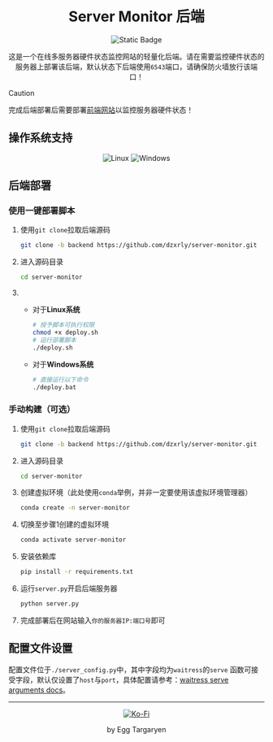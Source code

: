 <div align="center">

# Server Monitor 后端

</div>

<div align="center">

![Static Badge](https://img.shields.io/badge/Version-V0.0.1-2a82c0?style=flat-square)

</div>

<div align="center">

这是一个在线多服务器硬件状态监控网站的轻量化后端。请在需要监控硬件状态的服务器上部署该后端，默认状态下后端使用`6543`端口，请确保防火墙放行该端口！

</div>

> [!CAUTION] 
>
> 完成后端部署后需要部署[前端网站](https://github.com/dzxrly/server-monitor/blob/frontend/README.md)以监控服务器硬件状态！

## 操作系统支持

<div align="center">

![Linux](https://img.shields.io/badge/Linux-FCC624?style=for-the-badge&logo=linux&logoColor=black) ![Windows](https://img.shields.io/badge/Windows-0078D6?style=for-the-badge&logo=windows&logoColor=white)

</div>

## 后端部署

### 使用一键部署脚本

1. 使用`git clone`拉取后端源码

   ```bash
   git clone -b backend https://github.com/dzxrly/server-monitor.git
   ```

2. 进入源码目录

   ```bash
   cd server-monitor
   ```

3. - 对于**Linux系统**

     ```bash
     # 授予脚本可执行权限
     chmod +x deploy.sh
     # 运行部署脚本
     ./deploy.sh
     ```

   - 对于**Windows系统**

     ```bash
     # 直接运行以下命令
     ./deploy.bat
     ```

### 手动构建（可选）

1. 使用`git clone`拉取后端源码

   ```bash
   git clone -b backend https://github.com/dzxrly/server-monitor.git
   ```

2. 进入源码目录

   ```bash
   cd server-monitor
   ```

3. 创建虚拟环境（此处使用`conda`举例，并非一定要使用该虚拟环境管理器）

   ```bash
   conda create -n server-monitor
   ```

4. 切换至步骤1创建的虚拟环境

   ```bash
   conda activate server-monitor
   ```

5. 安装依赖库

   ```bash
   pip install -r requirements.txt
   ```

6. 运行`server.py`开启后端服务器

   ```bash
   python server.py
   ```

7. 完成部署后在网站输入`你的服务器IP:端口号`即可

## 配置文件设置

配置文件位于`./server_config.py`中，其中字段均为`waitress`的`serve`
函数可接受字段，默认仅设置了`host`与`port`，具体配置请参考：[waitress serve arguments docs](https://docs.pylonsproject.org/projects/waitress/en/latest/arguments.html#arguments)。

---

<div align="center">

[![Ko-Fi](https://img.shields.io/badge/Ko--fi-F16061?style=for-the-badge&logo=ko-fi&logoColor=white)](https://ko-fi.com/eggtargaryen)

</div>

<div align="center">

by Egg Targaryen

</div>
